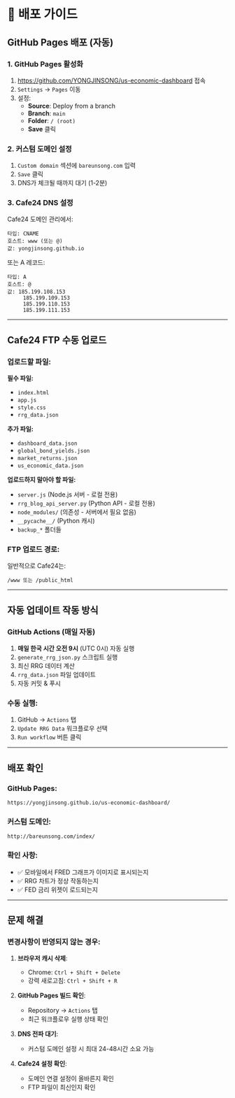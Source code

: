 # 🚀 배포 가이드

## GitHub Pages 배포 (자동)

### 1. GitHub Pages 활성화

1. https://github.com/YONGJINSONG/us-economic-dashboard 접속
2. `Settings` → `Pages` 이동
3. 설정:
   - **Source**: Deploy from a branch
   - **Branch**: `main`
   - **Folder**: `/ (root)`
   - **Save** 클릭

### 2. 커스텀 도메인 설정

1. `Custom domain` 섹션에 `bareunsong.com` 입력
2. `Save` 클릭
3. DNS가 체크될 때까지 대기 (1-2분)

### 3. Cafe24 DNS 설정

Cafe24 도메인 관리에서:

```
타입: CNAME
호스트: www (또는 @)
값: yongjinsong.github.io
```

또는 A 레코드:
```
타입: A
호스트: @
값: 185.199.108.153
     185.199.109.153
     185.199.110.153
     185.199.111.153
```

---

## Cafe24 FTP 수동 업로드

### 업로드할 파일:

**필수 파일:**
- `index.html`
- `app.js`
- `style.css`
- `rrg_data.json`

**추가 파일:**
- `dashboard_data.json`
- `global_bond_yields.json`
- `market_returns.json`
- `us_economic_data.json`

**업로드하지 말아야 할 파일:**
- `server.js` (Node.js 서버 - 로컬 전용)
- `rrg_blog_api_server.py` (Python API - 로컬 전용)
- `node_modules/` (의존성 - 서버에서 필요 없음)
- `__pycache__/` (Python 캐시)
- `backup_*` 폴더들

### FTP 업로드 경로:

일반적으로 Cafe24는:
```
/www 또는 /public_html
```

---

## 자동 업데이트 작동 방식

### GitHub Actions (매일 자동)

1. **매일 한국 시간 오전 9시** (UTC 0시) 자동 실행
2. `generate_rrg_json.py` 스크립트 실행
3. 최신 RRG 데이터 계산
4. `rrg_data.json` 파일 업데이트
5. 자동 커밋 & 푸시

### 수동 실행:

1. GitHub → `Actions` 탭
2. `Update RRG Data` 워크플로우 선택
3. `Run workflow` 버튼 클릭

---

## 배포 확인

### GitHub Pages:
```
https://yongjinsong.github.io/us-economic-dashboard/
```

### 커스텀 도메인:
```
http://bareunsong.com/index/
```

### 확인 사항:
- ✅ 모바일에서 FRED 그래프가 이미지로 표시되는지
- ✅ RRG 차트가 정상 작동하는지
- ✅ FED 금리 위젯이 로드되는지

---

## 문제 해결

### 변경사항이 반영되지 않는 경우:

1. **브라우저 캐시 삭제**:
   - Chrome: `Ctrl + Shift + Delete`
   - 강력 새로고침: `Ctrl + Shift + R`

2. **GitHub Pages 빌드 확인**:
   - Repository → `Actions` 탭
   - 최근 워크플로우 실행 상태 확인

3. **DNS 전파 대기**:
   - 커스텀 도메인 설정 시 최대 24-48시간 소요 가능

4. **Cafe24 설정 확인**:
   - 도메인 연결 설정이 올바른지 확인
   - FTP 파일이 최신인지 확인


